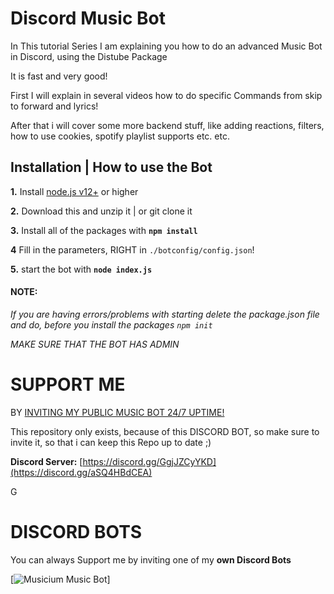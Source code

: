 # Discord Music Bot

In This tutorial Series I am explaining you how to do an advanced Music Bot in Discord, using the Distube Package

It is fast and very good!

First I will explain in several videos how to do specific Commands from skip to forward and lyrics!

After that i will cover some more backend stuff, like adding reactions, filters, how to use cookies, spotify playlist supports etc. etc.

## Installation | How to use the Bot

 **1.** Install [node.js v12+](https://nodejs.org/api/cli.html#cli_unhandled_rejections_mode) or higher

 **2.** Download this and unzip it    |    or git clone it

 **3.** Install all of the packages with **`npm install`**

 **4** Fill in the parameters, RIGHT in `./botconfig/config.json`!

 **5.** start the bot with **`node index.js`**

#### **NOTE:**

*If you are having errors/problems with starting delete the package.json file and do, before you install the packages `npm init`*

*MAKE SURE THAT THE BOT HAS ADMIN*

# SUPPORT ME
BY [INVITING MY PUBLIC MUSIC BOT 24/7 UPTIME!](https://discord.com/api/oauth2/authorize?client_id=870103238916063293&permissions=8&scope=bot)

This repository only exists, because of this DISCORD BOT, so make sure to invite it, so that i can keep this Repo up to date ;)


**Discord Server:**
[https://discord.gg/GgjJZCyYKD](https://discord.gg/aSQ4HBdCEA)


G
# DISCORD BOTS

You can always Support me by inviting one of my **own Discord Bots**

[![Musicium Music Bot](https://discord.com/api/oauth2/authorize?client_id=870103238916063293&permissions=8&scope=bot)]
